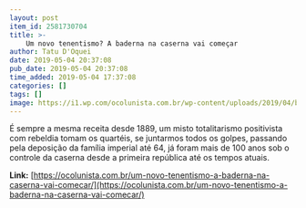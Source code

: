```yaml
---
layout: post
item_id: 2581730704
title: >-
    Um novo tenentismo? A baderna na caserna vai começar
author: Tatu D'Oquei
date: 2019-05-04 20:37:08
pub_date: 2019-05-04 20:37:08
time_added: 2019-05-04 17:37:08
categories: []
tags: []
image: https://i1.wp.com/ocolunista.com.br/wp-content/uploads/2019/04/bolsonaro-militares.jpg
---
```


É sempre a mesma receita desde 1889, um misto totalitarismo positivista com rebeldia tomam os quartéis, se juntarmos todos os golpes, passando pela deposição da família imperial até 64, já foram mais de 100 anos sob o controle da caserna desde a primeira república até os tempos atuais.

**Link:** [https://ocolunista.com.br/um-novo-tenentismo-a-baderna-na-caserna-vai-comecar/](https://ocolunista.com.br/um-novo-tenentismo-a-baderna-na-caserna-vai-comecar/)


